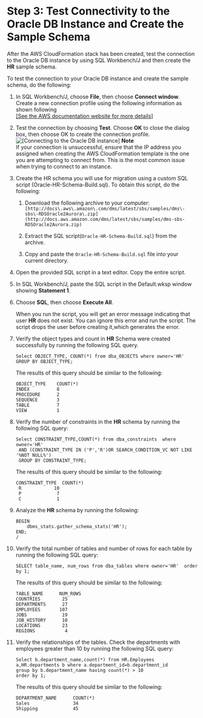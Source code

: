 # Step 3: Test Connectivity to the Oracle DB Instance and Create the Sample Schema<a name="chap-rdsoracle2aurora.steps.connectoracle"></a>

After the AWS CloudFormation stack has been created, test the connection to the Oracle DB instance by using SQL Workbench/J and then create the **HR** sample schema\.

To test the connection to your Oracle DB instance and create the sample schema, do the following:

1. In SQL Workbench/J, choose **File**, then choose **Connect window**\. Create a new connection profile using the following information as shown following    
[\[See the AWS documentation website for more details\]](http://docs.aws.amazon.com/dms/latest/sbs/chap-rdsoracle2aurora.steps.connectoracle.html)

1. Test the connection by choosing **Test**\. Choose **OK** to close the dialog box, then choose OK to create the connection profile\.  
![\[Connecting to the Oracle DB instance\]](http://docs.aws.amazon.com/dms/latest/sbs/images/sbs-rdsor2aurora9.png)
**Note**  
If your connection is unsuccessful, ensure that the IP address you assigned when creating the AWS CloudFormation template is the one you are attempting to connect from\. This is the most common issue when trying to connect to an instance\.

1. Create the HR schema you will use for migration using a custom SQL script \(Oracle\-HR\-Schema\-Build\.sql\)\. To obtain this script, do the following:

   1. Download the following archive to your computer: ` [http://docs\.aws\.amazon\.com/dms/latest/sbs/samples/dms\-sbs\-RDSOracle2Aurora\.zip](http://docs.aws.amazon.com/dms/latest/sbs/samples/dms-sbs-RDSOracle2Aurora.zip) ` 

   1. Extract the SQL script\(`Oracle-HR-Schema-Build.sql`\) from the archive\.

   1. Copy and paste the `Oracle-HR-Schema-Build.sql` file into your current directory\.

1. Open the provided SQL script in a text editor\. Copy the entire script\.

1. In SQL Workbench/J, paste the SQL script in the Default\.wksp window showing **Statement 1**\.

1. Choose **SQL**, then choose **Execute All**\.

   When you run the script, you will get an error message indicating that user **HR** does not exist\. You can ignore this error and run the script\. The script drops the user before creating it,which generates the error\.

1. Verify the object types and count in **HR** Schema were created successfully by running the following SQL query\.

   ```
   Select OBJECT_TYPE, COUNT(*) from dba_OBJECTS where owner='HR'
   GROUP BY OBJECT_TYPE;
   ```

   The results of this query should be similar to the following:

   ```
   OBJECT_TYPE    COUNT(*)
   INDEX          8
   PROCEDURE      2
   SEQUENCE       3
   TABLE          7
   VIEW           1
   ```

1. Verify the number of constraints in the **HR** schema by running the following SQL query:

   ```
   Select CONSTRAINT_TYPE,COUNT(*) from dba_constraints  where owner='HR'
   	AND (CONSTRAINT_TYPE IN ('P','R')OR SEARCH_CONDITION_VC NOT LIKE '%NOT NULL%')
   	GROUP BY CONSTRAINT_TYPE;
   ```

   The results of this query should be similar to the following:

   ```
   CONSTRAINT_TYPE	COUNT(*)
   	R	         10
   	P	          7
   	C	          1
   ```

1. Analyze the **HR** schema by running the following:

   ```
   BEGIN
       dbms_stats.gather_schema_stats('HR');
   END;
   /
   ```

1. Verify the total number of tables and number of rows for each table by running the following SQL query:

   ```
   SELECT table_name, num_rows from dba_tables where owner='HR'  order by 1;
   ```

   The results of this query should be similar to the following:

   ```
   TABLE_NAME      NUM_ROWS
   COUNTRIES        25
   DEPARTMENTS      27
   EMPLOYEES       107
   JOBS             19
   JOB_HISTORY      10
   LOCATIONS        23
   REGIONS           4
   ```

1. Verify the relationships of the tables\. Check the departments with employees greater than 10 by running the following SQL query:

   ```
   Select b.department_name,count(*) from HR.Employees a,HR.departments b where a.department_id=b.department_id
   group by b.department_name having count(*) > 10
   order by 1;
   ```

   The results of this query should be similar to the following:

   ```
   DEPARTMENT_NAME      COUNT(*)
   Sales                34
   Shipping             45
   ```
